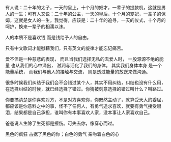有人说：二十年的太子，一天的皇上，十个月的奴才，一辈子的提款机，这就是男人的一生；可有人又说：二十年的公主，一天的皇后，十个月的宠妃，一辈子的保姆，这就是女人的一生。我觉得，应该是：二十年的追寻，一天的仪式，十个月的呵护，换来一辈子的相濡以沫。

人的本质不是喜欢钱 而是钱给予人的自由。

只有中文歌词才能慰藉我们，只有英文的旋律才能忘记痛苦。

爱不但是一种慈悲的表现， 而且当我们选择无私的去爱人时， 一股源源不绝的能量 也从我们的心中涌出， 滋润与活化了我们的身体。 其实我们身体本身 是一个能量系统， 而我们与他人的接触与交流， 则是透过能量的放送来做沟通。

很多时候我们纠结于我们会不会错过某个人，其实不用纠结，纠结也没有什么用，在选择纠结的时候，就已经选择了错过。你猜被刻意选择的错过叫什么？叫路过。

你要搞清楚是你喜欢对方，不是对方喜欢你，你既然主动了，就算受天大的委屈，都应该是你意料之中的事，怪不了任何人，有勇气追求喜欢，就要有勇气接受眼泪，结果都是自己承担，谁叫你有本事喜欢人家，没本事让人家喜欢自己。

爸爸说人生除了生死都是擦伤。可失去你，像穿心而过。

黑色的疯狂 占据了黑色的你；白色的勇气 亲吻着白色的心
